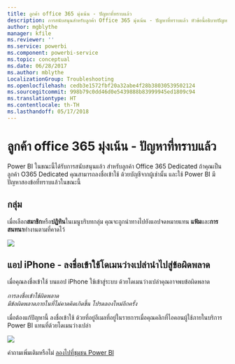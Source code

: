```yaml
---
title: ลูกค้า office 365 มุ่งเน้น - ปัญหาที่ทราบแล้ว
description: การสนับสนุนสำหรับลูกค้า Office 365 มุ่งเน้น - ปัญหาที่ทราบแล้ว หัวข้อนี้อธิบายปัญหาเฉพาะสำหรับลูกค้าที่มี Office 365 Dedicated ซึ่งรวมถึงขีดจำกัดคุณลักษณะกลุ่มเช่นเดียวกับแอป iPhone มีโดเมนเปล่า
author: mgblythe
manager: kfile
ms.reviewer: ''
ms.service: powerbi
ms.component: powerbi-service
ms.topic: conceptual
ms.date: 06/28/2017
ms.author: mblythe
LocalizationGroup: Troubleshooting
ms.openlocfilehash: cedb3e1572fbf20a32abe4f28b38030539502124
ms.sourcegitcommit: 998b79c0dd46d0e5439888b83999945ed1809c94
ms.translationtype: HT
ms.contentlocale: th-TH
ms.lasthandoff: 05/17/2018
---
```

# <a name="office-365-dedicated-customers---known-issues"></a>ลูกค้า office 365 มุ่งเน้น - ปัญหาที่ทราบแล้ว
Power BI ในขณะนี้ได้รับการสนับสนุนแล้ว สำหรับลูกค้า Office 365 Dedicated  ถ้าคุณเป็นลูกค้า O365 Dedicated คุณสามารถลงชื่อเข้าใช้ ด้วยบัญชีจากผู้เช่านั้น และใช้ Power BI มีปัญหาสองข้อที่ทราบแล้วในขณะนี้

## <a name="groups"></a>กลุ่ม
เมื่อเลือก**สมาชิก**หรือ**ปฏิทิน**ในเมนูบริบทกลุ่ม คุณจะถูกนำทางไปยังแอปจดหมายแทน  **แฟ้ม**และ**การสนทนา**ทำงานตามที่คาดไว้

![](media/service-admin-office-365-dedicated-known-issues/group-menu.png)

## <a name="iphone-app---sign-in-with-vanity-domain-leads-to-error"></a>แอป iPhone - ลงชื่อเข้าใช้โดเมนว่างเปล่านำไปสู่ข้อผิดพลาด
เมื่อคุณลงชื่อเข้าใช้ บนแอป iPhone ใช้เข้าสู่ระบบ ด้วยโดเมนว่างเปล่าคุณอาจพบข้อผิดพลาด

*การลงชื่อเข้าใช้ผิดพลาด*  
*มีข้อผิดพลาดภายในที่ไม่คาดคิดเกิดขึ้น โปรดลองใหม่อีกครั้ง*

เมื่อต้องแก้ปัญหานี้ ลงชื่อเข้าใช้ ด้วยที่อยู่อีเมลที่อยู่ในรายการเมื่อคุณคลิกที่ไอคอนผู้ใช้ภายในบริการ Power BI แทนที่ด้วยโดเมนว่างเปล่า

![](media/service-admin-office-365-dedicated-known-issues/sign-in-address.png)

คำถามเพิ่มเติมหรือไม่ [ลองไปที่ชุมชน Power BI](http://community.powerbi.com/)

